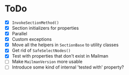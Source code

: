 ﻿# ToDo

- [x] `InvokeSectionMethod()`
- [x] Section initializers for properties
- [x] Parallel
- [x] Custom exceptions
- [x] Move all the helpers in `SectionBase` to utility classes
- [x] Get rid of `SafeSelectNodes()`
- [x] Test with properties that don't exist in Mailman
- [ ] Make `MailmanVersion` more usable
- [ ] Introduce some kind of internal 'tested with' property?